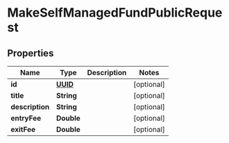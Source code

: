 # MakeSelfManagedFundPublicRequest

## Properties
Name | Type | Description | Notes
------------ | ------------- | ------------- | -------------
**id** | [**UUID**](UUID.md) |  |  [optional]
**title** | **String** |  |  [optional]
**description** | **String** |  |  [optional]
**entryFee** | **Double** |  |  [optional]
**exitFee** | **Double** |  |  [optional]
